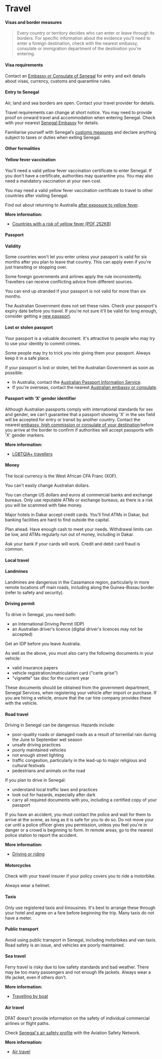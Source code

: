 # Travel

#### Visas and border measures

> Every country or territory decides who can enter or leave through its borders. For specific information about the evidence you'll need to enter a foreign destination, check with the nearest embassy, consulate or immigration department of the destination you're entering.

#### Visa requirements

Contact an [Embassy or Consulate of Senegal](https://protocol.dfat.gov.au/Public/Missions/175) for entry and exit details about visas, currency, customs and quarantine rules.

#### Entry to Senegal

Air, land and sea borders are open. Contact your travel provider for details.

Travel requirements can change at short notice. You may need to provide proof on onward travel and accommodation when entering Senegal. Check with your nearest [Senegal Embassy](https://protocol.dfat.gov.au/Public/Missions/175) for details.

Familiarise yourself with Senegal’s [customs measures](https://www.douanes.sn/ndn69/) and declare anything subject to taxes or duties when exiting Senegal.

#### Other formalities

#### Yellow fever vaccination

You'll need a valid yellow fever vaccination certificate to enter Senegal. If you don't have a certificate, authorities may quarantine you. You may also need a mandatory vaccination at your own cost.

You may need a valid yellow fever vaccination certificate to travel to other countries after visiting Senegal.

Find out about returning to Australia [after exposure to yellow fever](http://www.health.gov.au/yellowfever).

**More information:**

* [Countries with a risk of yellow fever (PDF 252KB)](https://cdn.who.int/media/docs/default-source/travel-and-health/countries-with-risk-of-yellow-fever-transmission.pdf?sfvrsn=bf42ac59_4&download=true)

#### Passport

#### Validity

Some countries won't let you enter unless your passport is valid for six months after you plan to leave that country. This can apply even if you're just transiting or stopping over.

Some foreign governments and airlines apply the rule inconsistently. Travellers can receive conflicting advice from different sources.

You can end up stranded if your passport is not valid for more than six months.

The Australian Government does not set these rules. Check your passport's expiry date before you travel. If you're not sure it'll be valid for long enough, consider getting a [new passport](https://www.passports.gov.au/).

#### Lost or stolen passport

Your passport is a valuable document. It's attractive to people who may try to use your identity to commit crimes.

Some people may try to trick you into giving them your passport. Always keep it in a safe place.

If your passport is lost or stolen, tell the Australian Government as soon as possible:

* In Australia, contact the [Australian Passport Information Service](https://www.passports.gov.au/contact-us).
* If you're overseas, contact the nearest [Australian embassy or consulate](http://dfat.gov.au/about-us/our-locations/missions/Pages/our-embassies-and-consulates-overseas.aspx).

#### Passport with ‘X’ gender identifier

Although Australian passports comply with international standards for sex and gender, we can’t guarantee that a passport showing 'X' in the sex field will be accepted for entry or transit by another country. Contact the nearest [embassy, high commission or consulate of your destination](https://protocol.dfat.gov.au/Public/MissionsInAustralia) before you arrive at the border to confirm if authorities will accept passports with 'X' gender markers.

**More information:**

* [LGBTQIA+ travellers](https://www.smartraveller.gov.au/before-you-go/who-you-are/LGBTI)

#### Money

The local currency is the West African CFA Franc (XOF).

You can't easily change Australian dollars.

You can change US dollars and euros at commercial banks and exchange bureaus. Only use reputable ATMs or exchange bureaus, as there is a risk you will be scammed with fake money.

Major hotels in Dakar accept credit cards. You'll find ATMs in Dakar, but banking facilities are hard to find outside the capital.

Plan ahead. Have enough cash to meet your needs. Withdrawal limits can be low, and ATMs regularly run out of money, including in Dakar. 

Ask your bank if your cards will work. Credit and debit card fraud is common.

#### Local travel

#### Landmines

Landmines are dangerous in the Casamance region, particularly in more remote locations off main roads, including along the Guinea-Bissau border (refer to safety and security).

#### Driving permit

To drive in Senegal, you need both:

* an International Driving Permit (IDP)
* an Australian driver's licence (digital driver's licences may not be accepted)

Get an IDP before you leave Australia.

As well as the above, you must also carry the following documents in your vehicle:

* valid insurance papers
* vehicle registration/matriculation card ("carte grise")
* "vignette" tax disc for the current year

These documents should be obtained from the government department, Senegal Services, when registering your vehicle after import or purchase. If you are hiring a vehicle, ensure that the car hire company provides these with the vehicle.

#### Road travel

Driving in Senegal can be dangerous. Hazards include:

* poor-quality roads or damaged roads as a result of torrential rain during the June to September wet season
* unsafe driving practices
* poorly maintained vehicles
* not enough street lighting
* traffic congestion, particularly in the lead-up to major religious and cultural festivals
* pedestrians and animals on the road

If you plan to drive in Senegal:

* understand local traffic laws and practices
* look out for hazards, especially after dark
* carry all required documents with you, including a certified copy of your passport

If you have an accident, you must contact the police and wait for them to arrive at the scene, as long as it is safe for you to do so. Do not move your car until a police officer gives you permission, unless you feel you're in danger or a crowd is beginning to form. In remote areas, go to the nearest police station to report the accident.

**More information:**

* [Driving or riding](/before-you-go/getting-around/road-safety "Road safety")

#### Motorcycles

Check with your travel insurer if your policy covers you to ride a motorbike.

Always wear a helmet.

#### Taxis

Only use registered taxis and limousines. It's best to arrange these through your hotel and agree on a fare before beginning the trip. Many taxis do not have a meter.

#### Public transport

Avoid using public transport in Senegal, including motorbikes and van taxis. Road safety is an issue, and vehicles are poorly maintained.

#### Sea travel

Ferry travel is risky due to low safety standards and bad weather. There may be too many passengers and not enough life jackets. Always wear a life jacket, even if others don't.

**More information:**

* [Travelling by boat](/before-you-go/getting-around/boat-travel "Travelling by boat")

#### Air travel

DFAT doesn't provide information on the safety of individual commercial airlines or flight paths.

Check [Senegal's air safety profile](https://aviation-safety.net/database/country/country.php?id=6V) with the Aviation Safety Network.

**More information:**

* [Air travel](/before-you-go/getting-around/air-travel "Travelling by air")